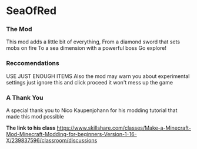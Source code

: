 # SeaOfRed

### The Mod
This mod adds a little bit of everything,
From a diamond sword that sets mobs on fire
To a sea dimension with a powerful boss
Go explore!

### Reccomendations
USE JUST ENOUGH ITEMS
Also the mod may warn you about experimental settings just ignore this and click proceed it won't mess up the game

### A Thank You
A special thank you to Nico Kaupenjohann for his modding tutorial that made this mod possible

**The link to his class**
https://www.skillshare.com/classes/Make-a-Minecraft-Mod-Minecraft-Modding-for-beginners-Version-1-16-X/239837596/classroom/discussions
